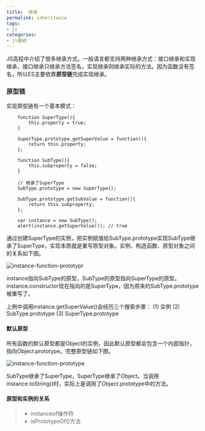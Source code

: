 ```yaml
---
title:  继承 
permalink: inheritance
tags: 
- js
categories: 
- js基础
---
```


JS高程中介绍了很多继承方式。一般语言都支持两种继承方式：接口继承和实现继承，接口继承只继承方法签名，实现继承则继承实际的方法。因为函数没有签名，所以ES主要依靠**原型链**完成实现继承。

### 原型链

实现原型链有一个基本模式：

```
	function SuperType(){
		this.property = true;
	}

	SuperType.prototype.getSuperValue = function(){
		return this.property;
	};

	function SubType(){
		this.subproperty = false;
	}

	// 继承了SuperType
	SubType.prototype = new SuperType();

	SubType.prototype.getSubValue = function(){
		return this.subproperty;
	};

	var instance = new SubType();
	alert(instance.getSuperValue()); // true
```

通过创建SuperType的实例，把实例赋值给SubType.prototype实现SubType继承了SuperType，实现本质就是重写原型对象。实例、构造函数、原型对象之间的关系如下图。

![instance-function-prototypr](http://o9j22gj41.bkt.clouddn.com/inheritance-1-1.png)

instance指向SubType的原型，SubType的原型指向SuperType的原型。instance.constructor现在指向的是SuperType，因为原来的SubType.prototype被重写了。

上例中调用instance.getSuperValue()会经历三个搜索步骤：
(1) 实例
(2) SubType.prototype
(3) SuperType.prototype

#### 默认原型

所有函数的默认原型都是Object的实例，因此默认原型都会包含一个内部指针，指向Object.prototype。完整原型链如下图。

![instance-function-prototype](http://o9j22gj41.bkt.clouddn.com/inheritance-1-2.png)

SubType继承了SuperType，SuperType继承了Object。当调用instance.toString()时，实际上是调用了Object.prototype中的方法。

#### 原型和实例的关系

> * instanceof操作符
> * isPrototypeOf()方法

